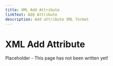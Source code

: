 ```yaml
---
title: XML Add Attribute
linkText: Add Attribute
description: Add attribute XML format
---
```


# XML Add Attribute

Placeholder - This page has not been written yet!
